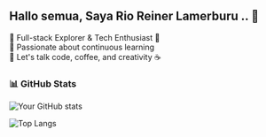 ## Hallo semua, Saya Rio Reiner Lamerburu ..  👋

<p>
  🔭 Full-stack Explorer & Tech Enthusiast 🚀 <br>
  🌱 Passionate about continuous learning <br>
  💬 Let's talk code, coffee, and creativity ☕
</p>

### 📊 GitHub Stats
![Your GitHub stats](https://github-readme-stats.vercel.app/api?username=rioreiner&show_icons=true&theme=tokyonight)

![Top Langs](https://github-readme-stats.vercel.app/api/top-langs/?username=rioreiner&layout=compact&theme=tokyonight)


